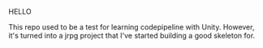 HELLO

This repo used to be a test for learning codepipeline with Unity.
However, it's turned into a jrpg project that I've started building a good skeleton for.
